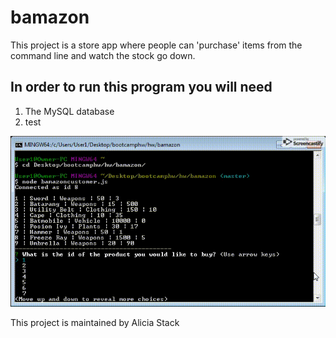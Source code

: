 # bamazon

This project is a store app where people can 'purchase' items from the command line and watch the stock go down.

## In order to run this program you will need
1. The MySQL database
1. test

![alt text](https://github.com/ajstack/bamazon/blob/master/bamazon.gif?raw=true "Bamazon")


This project is maintained by Alicia Stack

